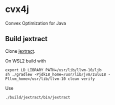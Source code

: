 # cvx4j
Convex Optimization for Java

## Build jextract

Clone [jextract](https://github.com/openjdk/jextract).

On WSL2 build with

```
export LD_LIBRARY_PATH=/usr/lib/llvm-10/lib
sh ./gradlew -Pjdk18_home=/usr/lib/jvm/zulu18 -Pllvm_home=/usr/lib/llvm-10 clean verify
```

Use

```
./build/jextract/bin/jextract
```
